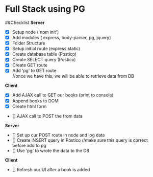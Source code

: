 # Full Stack using PG

##Checklist
**Server**
- [X] Setup node ('npm init')
- [X] Add modules ( express, body-parser, pg, jquery)
- [X] Folder Structure
- [X] Setup initial route (express.static)
- [X] Create database table (Postico)
- [X] Create SELECT query (Postico)
- [X] Create GET route
- [X] Add 'pg' to GET route    
      //once we have this, we will be able to retrieve data from DB

**Client**
- [X] Add AJAX call to GET our books (print to console)
- [X] Append books to DOM
- [X] Create html form
- [] AJAX call to POST the from data

**Server**
- [] Set up our POST route in node and log data
- [] Create INSERT query in Postico   //make sure this query is correct before add to pg
- [] Use 'pg' to wrote the data to the DB

**Client**
- [] Refresh our UI after a book is added
